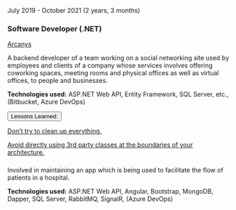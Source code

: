 <div class="">
    <div class="float-right">
        <span class="text-primary experience-date">July 2019 - October 2021 (2 years, 3 months)</span>
    </div>
    <div class="">
        <h3 class="mb-0">Software Developer (.NET)</h3>
        <div class="subheading mb-3">
            <a href="https://www.arcanys.com/">Arcanys</a>
        </div>
        <div class="col-md-10">
            <!-- <p class="text-primary experience-date">July 2019 - April 2020:</p> -->
            <p>
                A backend developer of a team working on a social networking site used by employees and clients of a company whose services involves offering coworking spaces, meeting rooms and physical offices as well as virtual offices, to people and businesses.
            </p>
            <!-- 
            <p>
                (I am involved only in the backend side of the application which is written in C# and uses .NET. The frontend side is written in TypeScript and uses Angular, but I was not involved in that [yet].)
            </p> 
            -->
        </div>
        <p class="col-md-10 small">
            <strong>Technologies used:</strong> ASP.NET Web API, Entity Framework, SQL Server, etc., (Bitbucket, Azure DevOps)
        </p>
    </div>
</div>



<div class="col-md-10 accordion mt-2 d-print-none d-none" id="experience-6-arcanys-accordion">
    <div class="card">
        <div class="card-header p-0" id="experience-6-arcanys-heading-contributions">
            <p class="mb-0">
                <button class="btn btn-link btn-block text-left collapsed subheading-small" type="button" data-toggle="collapse" data-target="#experience-6-arcanys-collapse-contributions" aria-expanded="true" aria-controls="experience-6-arcanys-collapse-contributions">
                Lessons Learned:
                </button>
            </p>
        </div>
        <div id="experience-6-arcanys-collapse-contributions" class="collapse" aria-labelledby="experience-6-arcanys-heading-contributions" data-parent="#experience-6-arcanys-accordion">
	        <div class="card-body">
                <div class="pr-3">
                    <p>
                        <a href="/2020/07/31/some-legacy-code-lessons-and-resources/">Don’t try to clean up everything.</a>
                    </p>
                    <p>
                        <a href="/2020/05/02/avoid-directly-using-thrid-party-classes-at-the-boundaries/">Avoid directly using 3rd party classes at the boundaries of your architecture.</a>
                    </p>
                </div>
            </div>
        </div>
    </div>
</div>


<!-- 
<div class="col-md-10 d-flex flex-column flex-md-row justify-content-between">
    <div class="flex-grow-1">
        <h3 class="mb-0"></h3>
        <div class="subheading mb-3">
        </div>      
        <p class="text-primary experience-date">May 2020 - Jan 2021:</p>
        <p>
            Our client was affected by the lockdowns, so our work with them stopped (temporarily, I hope), and our team was put on bench. I was learning Angular, Microservices in .NET, and Domain-Driven Design during this time.
        </p>
    </div>
</div>
 -->


<div class="col-md-10 d-flex flex-column flex-md-row justify-content-between mb-5">
    <div class="flex-grow-1">
        <h3 class="mb-0"></h3>
        <div class="subheading mb-3">
        </div>      
        <!-- <p class="text-primary experience-date">February - September 2021:</p> -->
        <p>
            Involved in maintaining an app which is being used to facilitate the flow of patients in a hospital.
        </p>
        <p class="small">
            <strong>Technologies used:</strong> ASP.NET Web API, Angular, Bootstrap, MongoDB, Dapper, SQL Server, 
            RabbitMQ, SignalR, (Azure DevOps)
        </p>
    </div>
</div>

<div class="mb-3">

</div>
